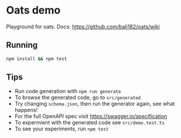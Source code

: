 # Oats demo

Playground for oats. Docs: https://github.com/bali182/oats/wiki

## Running

```bash
npm install && npm test
```

## Tips

- Run code generation with `npm run generate`
- To browse the generated code, go to `src/generated`
- Try changing `schema.json`, then run the generator again, see what happens!
- For the full OpenAPI spec visit https://swagger.io/specification
- To expermient with the generated code see `src/demo.test.ts`
- To see your experiments, run `npm test`
